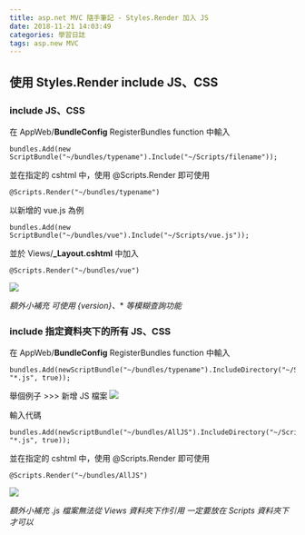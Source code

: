 ```yaml
---
title: asp.net MVC 隨手筆記 - Styles.Render 加入 JS
date: 2018-11-21 14:03:49
categories: 學習日誌
tags: asp.new MVC
---
```

## **使用 Styles.Render include JS、CSS**
### **include JS、CSS**
在 AppWeb/**BundleConfig** RegisterBundles function 中輸入
```
bundles.Add(new ScriptBundle("~/bundles/typename").Include("~/Scripts/filename"));
```
並在指定的 cshtml 中，使用 @Scripts.Render 即可使用
```
@Scripts.Render("~/bundles/typename")
```
以新增的 vue.js 為例
```
bundles.Add(new ScriptBundle("~/bundles/vue").Include("~/Scripts/vue.js"));
```
並於 Views/**_Layout.cshtml** 中加入
```
@Scripts.Render("~/bundles/vue")
```
![](https://imgur.com/hs2deeO.png)

*額外小補充
可使用 {version}、** *等模糊查詢功能*

### **include 指定資料夾下的所有 JS、CSS**
在 AppWeb/**BundleConfig** RegisterBundles function 中輸入
```
bundles.Add(newScriptBundle("~/bundles/typename").IncludeDirectory("~/Scripts/directoryname", "*.js", true));
```
舉個例子 >>>
新增 JS 檔案
![](https://imgur.com/itt99A8.png)

輸入代碼
```
bundles.Add(newScriptBundle("~/bundles/AllJS").IncludeDirectory("~/Scripts/MainJS", "*.js", true));
```
並在指定的 cshtml 中，使用 @Scripts.Render 即可使用
```
@Scripts.Render("~/bundles/AllJS")
```
![](https://imgur.com/Q3YKaV7.png)


*額外小補充
.js 檔案無法從 Views 資料夾下作引用
一定要放在 Scripts 資料夾下才可以*